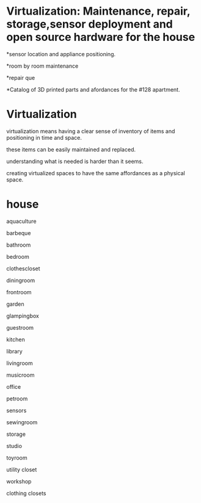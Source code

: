 Virtualization: Maintenance, repair, storage,sensor deployment and open source hardware for the house
===================================================

*sensor location and appliance positioning.

*room by room maintenance

*repair que

*Catalog of 3D printed parts and afordances for the #128 apartment. 

Virtualization
================

virtualization means having a clear sense of inventory of items and positioning in time and space.

these items can be easily maintained and replaced.

understanding what is needed is harder than it seems.

creating virtualized spaces to have the same affordances as a physical space.

house
=====

aquaculture  

barbeque

bathroom

bedroom

clothescloset

diningroom

frontroom

garden

glampingbox

guestroom

kitchen

library

livingroom

musicroom

office

petroom

sensors

sewingroom

storage

studio

toyroom

utility closet

workshop

clothing closets
